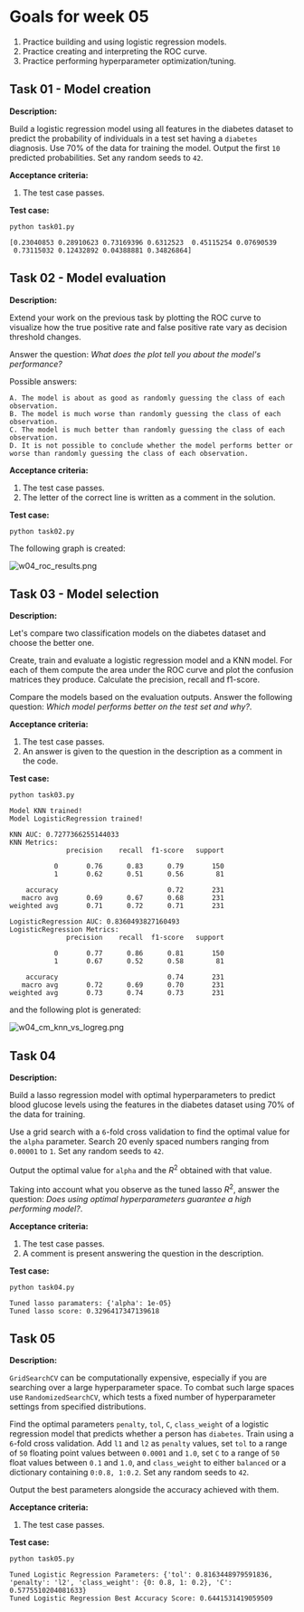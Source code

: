 # Goals for week 05

1. Practice building and using logistic regression models.
2. Practice creating and interpreting the ROC curve.
3. Practice performing hyperparameter optimization/tuning.

## Task 01 - Model creation

**Description:**

Build a logistic regression model using all features in the diabetes dataset to predict the probability of individuals in a test set having a `diabetes` diagnosis. Use 70% of the data for training the model. Output the first `10` predicted probabilities. Set any random seeds to `42`.

**Acceptance criteria:**

1. The test case passes.

**Test case:**

```console
python task01.py
```

```console
[0.23040853 0.28910623 0.73169396 0.6312523  0.45115254 0.07690539
 0.73115032 0.12432892 0.04388881 0.34826864]
```

## Task 02 - Model evaluation

**Description:**

Extend your work on the previous task by plotting the ROC curve to visualize how the true positive rate and false positive rate vary as decision threshold changes.

Answer the question: *What does the plot tell you about the model's performance?*

Possible answers:

    A. The model is about as good as randomly guessing the class of each observation.
    B. The model is much worse than randomly guessing the class of each observation.
    C. The model is much better than randomly guessing the class of each observation.
    D. It is not possible to conclude whether the model performs better or worse than randomly guessing the class of each observation.

**Acceptance criteria:**

1. The test case passes.
2. The letter of the correct line is written as a comment in the solution.

**Test case:**

```console
python task02.py
```

The following graph is created:

<!-- TODO: Use https://scikit-learn.org/stable/modules/generated/sklearn.metrics.RocCurveDisplay.html#sklearn.metrics.RocCurveDisplay.from_predictions for this -->

![w04_roc_results.png](../assets/w04_roc_results.png "w04_roc_results.png")

## Task 03 - Model selection

**Description:**

Let's compare two classification models on the diabetes dataset and choose the better one.

Create, train and evaluate a logistic regression model and a KNN model. For each of them compute the area under the ROC curve and plot the confusion matrices they produce. Calculate the precision, recall and f1-score.

Compare the models based on the evaluation outputs. Answer the following question: *Which model performs better on the test set and why?*.

**Acceptance criteria:**

1. The test case passes.
2. An answer is given to the question in the description as a comment in the code.

**Test case:**

```console
python task03.py
```

```console
Model KNN trained!
Model LogisticRegression trained!

KNN AUC: 0.7277366255144033
KNN Metrics:
              precision    recall  f1-score   support

           0       0.76      0.83      0.79       150
           1       0.62      0.51      0.56        81

    accuracy                           0.72       231
   macro avg       0.69      0.67      0.68       231
weighted avg       0.71      0.72      0.71       231

LogisticRegression AUC: 0.8360493827160493
LogisticRegression Metrics:
              precision    recall  f1-score   support

           0       0.77      0.86      0.81       150
           1       0.67      0.52      0.58        81

    accuracy                           0.74       231
   macro avg       0.72      0.69      0.70       231
weighted avg       0.73      0.74      0.73       231
```

and the following plot is generated:

![w04_cm_knn_vs_logreg.png](../assets/w04_cm_knn_vs_logreg.png "w04_cm_knn_vs_logreg.png")

## Task 04

**Description:**

Build a lasso regression model with optimal hyperparameters to predict blood glucose levels using the features in the diabetes dataset using 70% of the data for training.

Use a grid search with a `6`-fold cross validation to find the optimal value for the `alpha` parameter. Search 20 evenly spaced numbers ranging from `0.00001` to `1`. Set any random seeds to `42`.

Output the optimal value for `alpha` and the $R^2$ obtained with that value.

Taking into account what you observe as the tuned lasso $R^2$, answer the question: *Does using optimal hyperparameters guarantee a high performing model?*.

**Acceptance criteria:**

1. The test case passes.
2. A comment is present answering the question in the description.

**Test case:**

```console
python task04.py
```

```console
Tuned lasso paramaters: {'alpha': 1e-05}
Tuned lasso score: 0.3296417347139618
```

## Task 05

**Description:**

`GridSearchCV` can be computationally expensive, especially if you are searching over a large hyperparameter space. To combat such large spaces use `RandomizedSearchCV`, which tests a fixed number of hyperparameter settings from specified distributions.

Find the optimal parameters `penalty`, `tol`, `C`, `class_weight` of a logistic regression model that predicts whether a person has `diabetes`. Train using a `6`-fold cross validation. Add `l1` and `l2` as `penalty` values, set `tol` to a range of `50` floating point values between `0.0001` and `1.0`, set `C` to a range of `50` float values between `0.1` and `1.0`, and `class_weight` to either `balanced` or a dictionary containing `0:0.8, 1:0.2`. Set any random seeds to `42`.

Output the best parameters alongside the accuracy achieved with them.

**Acceptance criteria:**

1. The test case passes.

**Test case:**

```console
python task05.py
```

```console
Tuned Logistic Regression Parameters: {'tol': 0.8163448979591836, 'penalty': 'l2', 'class_weight': {0: 0.8, 1: 0.2}, 'C': 0.5775510204081633}
Tuned Logistic Regression Best Accuracy Score: 0.6441531419059509
```